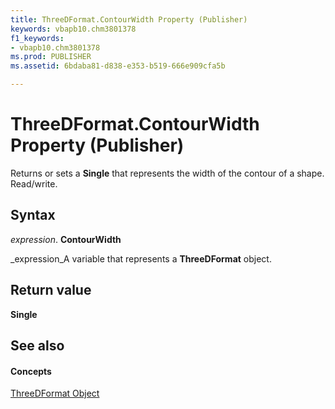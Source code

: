 ```yaml
---
title: ThreeDFormat.ContourWidth Property (Publisher)
keywords: vbapb10.chm3801378
f1_keywords:
- vbapb10.chm3801378
ms.prod: PUBLISHER
ms.assetid: 6bdaba81-d838-e353-b519-666e909cfa5b

---
```



# ThreeDFormat.ContourWidth Property (Publisher)

Returns or sets a  **Single** that represents the width of the contour of a shape. Read/write.


## Syntax

 _expression_. **ContourWidth**

 _expression_A variable that represents a  **ThreeDFormat** object.


## Return value

 **Single**


## See also


#### Concepts


 [ThreeDFormat Object](threedformat-object-publisher.md)

